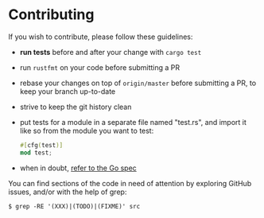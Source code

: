 # Contributing

If you wish to contribute, please follow these guidelines:

- **run tests** before and after your change with `cargo test`
- run `rustfmt` on your code before submitting a PR
- rebase your changes on top of `origin/master` before submitting a PR, to keep
  your branch up-to-date
- strive to keep the git history clean
- put tests for a module in a separate file named "test.rs", and import it like
  so from the module you want to test:

  ```rust
  #[cfg(test)]
  mod test;
  ```
- when in doubt, [refer to the Go spec](https://golang.org/ref/spec)

You can find sections of the code in need of attention by exploring GitHub
issues, and/or with the help of grep:

``` shell
$ grep -RE '(XXX)|(TODO)|(FIXME)' src
```

